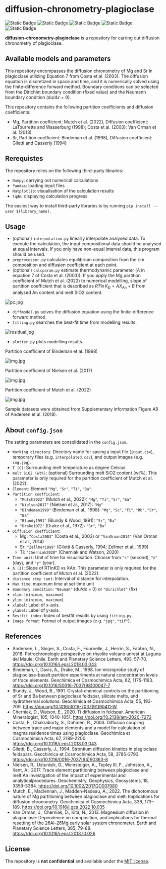 # diffusion-chronometry-plagioclase

![Static Badge](https://img.shields.io/badge/Python-3.10-blue?style=flat-square&logo=Python)
![Static Badge](https://img.shields.io/badge/License-MIT-blue?style=flat-square)
![Static Badge](https://img.shields.io/badge/Earth_science-Volcanology-blue?style=flat-square)
![Static Badge](https://img.shields.io/badge/Mineral-Plagioclase-blue?style=flat-square)
![Static Badge](https://img.shields.io/badge/Elements-Mg_Sr-blue?style=flat-square)


**diffusion-chronometry-plagioclase** is a repository for carring out diffusion chronometry of plagioclase.


## Available models and parameters
This repository encompasses the diffusion chronometry of Mg and Sr in plagioclase utilizing Equation 7 from Costa et al. (2003). The diffusion equation is discretized in space and time, and it is numerically solved using the finite-difference forward method. Boundary conditions can be selected from the Dirichlet boundary condition (fixed value) and the Neumann boundary condition ($\mathrm{d}u/\mathrm{d}x = 0$).

This repository contains the following partition coefficients and diffusion coefficients:
- Mg, Partition coefficient: Mutch et al. (2022), Diffusion coefficient: LaTourrette and Wasserburg (1998); Costa et al. (2003); Van Orman et al. (2013)
- Sr, Partition coefficient: Bindeman et al. (1998), Diffusion coefficient: Giletti and Casserly (1994)

## Rerequistes
The repository relies on the following third-party libraries:
- `Numpy`: carrying out numerical calculations
- `Pandas`: loading input files
- `Matplotlib`: visualisation of the calculation results
- `tqdm`: displaying calculation progress

The easiest way to install third-party libraries is by running `pip install --user $(library_name)`.

## Usage
- (optional) `interpolation.py` linearly interpolate analysed data. To execute the calculation, the input compositional data should be analysed at equal intervals. If you only have non-equal interval data, this program should be used.
- `preprocessor.py` calculates equilibrium composition from the rim composition and diffusion coefficient at each point.
- (optional) `calcparam.py` estimate thermodynamic parameter ($A$ in equation 7 of Costa et al. (2003)). If you apply the Mg partition coefficient of Mutch et al. (2022) to numerical modelling, slope of partition coefficient that is described as $RT\ln{K_D} = AX_\mathrm{An} + B$ from analysed An content and melt SiO2 content.

![pc.jpg](sample/pc.jpg)

- `diffmodel.py` solves the diffusion equation using the finite-difference forward method.
- `fitting.py` searches the best-fit time from modelling results.

![residual.jpg](sample/residual.jpg)

- `plotter.py` plots modelling results.

Partition coefficient of Bindeman et al. (1998)

![img.jpg](sample/img_bindeman1998.jpg)

Partition coefficient of Nielsen et al. (2017)

![img.jpg](sample/img_nielsen2017.jpg)

Partition coefficient of Mutch et al. (2022)

![img.jpg](sample/img_mutch2022.jpg)

Sample datasets were obtained from Supplementary information Figure A9 of Andersen et al. (2018).

## About `config.json`
The setting parameters are consolidated in the `config.json`.

- `Working directory`: Directory name for saving a input file (`input.csv`), temporary files (e.g. `interpolated.csv`), and output images (e.g. `img.jpg`).
- `T (C)`: Surrounding melt temperature as degree Celsius
- `melt SiO2 (wt%)`: (optional) Surrounding melt SiO2 content (wt%). This parameter is only required for the partition coefficient of Mutch et al. (2022).
- `Element`: Element `"Mg"`, `"Sr"`, `"Ti"`, `"Ba"`.
- `Partition coefficient`:
  - `"Mutch2022"` (Mutch et al., 2022): `"Mg"`, `"Ti"`, `"Sr"`, `"Ba"`
  - `"Nielsen2017"` (Nielsen et al., 2017): `"Mg"`
  - `"Bindeman1998"` (Bindeman et al., 1998): `"Mg"`, `"Sc"`, `"Ti"`, `"Rb"`, `"Sr"`, `"Ba"`
  - `"Blundy1991"` (Blundy & Wood, 1991): `"Sr"`, `"Ba"`
  - `"Drake1972"` (Drake et al., 1972): `"Sr"`, `"Ba"`
- `Diffusion coefficient`:
  - Mg: `"Costa2003"` (Costa et al., 2003) or `"VanOrman2014"` (Van Orman et al., 2014)
  - Sr: `"Zellmer1999"` (Giletti & Casserly, 1994; Zellmer et al., 1999)
  - Ti: `"Cherniak2020"` (Cherniak and Watson, 2020)
- `Time unit`: Unit of time for visualisation. Choose from `"s"` (second), `"d"` (day), and `"y"` (year).
- `A (J)`: Slope of RTlnKD vs XAn. This parameter is only required for the partition coefficient of Mutch et al. (2022).
- `distance step (um)`: Interval of distance for interpolation.
- `Max time`: maximum time at set time unit
- `Boundary condition`: `"Neuman"` (du/dx = 0) or `"Dirichlet"` (fix)
- `xlim`: `[minimum, maximum]`
- `ylim`: `[minimum, maximum]`
- `xlabel`: Label of x-axis.
- `ylabel`: Label of y-axis.
- `Bestfit index`: Index of bestfit results by using `fitting.py`.
- `Image format`: Format of output images (e.g. `"jpg"`, `"tif"`).

## References
- Andersen, L., Singer, S., Costa, F., Fournelle, J., Herrin, S., Fabbro, N., 2018. Petrochronologic perspective on rhyolite volcano unrest at Laguna del Maule, Chile. Earth and Planetary Science Letters, 493, 57-70. https://doi.org/10.1016/j.epsl.2018.03.043
- Bindeman, I., Davis, A., Drake, M., 1998. Ion microprobe study of plagioclase-basalt partition experiments at natural concentration levels of trace elements. Geochimica et Cosmochimica Acta, 62, 1175-1193. https://doi.org/10.1016/S0016-7037(98)00047-7
- Blundy, J., Wood, B., 1991. Crystal-chemical controls on the partitioning of Sr and Ba between plagioclase feldspar, silicate melts, and hydrothermal solutions. Geochimica et Cosmochimica Acta, 55, 193-209. https://doi.org/10.1016/0016-7037(91)90411-W
- Cherniak, D., Watson, E., 2020. Ti diffusion in feldspar. American Mineralogist, 105, 1040-1051. https://doi.org/10.2138/am-2020-7272
- Costa, F., Chakraborty, S., Dohmen, R., 2003. Diffusion coupling between trace and major elements and a model for calculation of magma residence times using plagioclase. Geochimica et Cosmochimica Acta, 67, 2189-2200. https://doi.org/10.1016/j.epsl.2018.03.043
- Giletti, B., Casserly, J., 1994. Strontium diffusion kinetics in plagioclase feldspars. Geochimica et Cosmochimica Acta, 58, 3785-3793. https://doi.org/10.1016/0016-7037(94)90363-8
- Nielsen, R., Ustunisik, G., Weinsteiger, A., Tepley III, F., Johnston, A., Kent, A., 2017. Trace element partitioning between plagioclase and melt:An investigation of the impact of experimental and analyticalprocedures. Geochemistry, Geophysics, Geosystems, 18, 3359-3384. https://doi.org/10.1002/2017GC007080
- Mutch, E., Maclennan, J., Madden-Nadeau, A., 2022. The dichotomous nature of Mg partitioning between plagioclase and melt: Implications for diffusion chronometry. Geochimica et Cosmochimica Acta, 339, 173–189. https://doi.org/10.1016/j.gca.2022.10.035
- Van Orman, J., Cherniak, D., Kita, N., 2013. Magnesium diffusion in plagioclase: Dependence on composition, and implications for thermal resetting of the 26Al–26Mg early solar system chronometer. Earth and Planetary Science Letters, 385, 79-88. https://doi.org/10.1016/j.epsl.2013.10.026

## License
The repository is **not confidential** and available under the [MIT license](https://opensource.org/license/mit/).